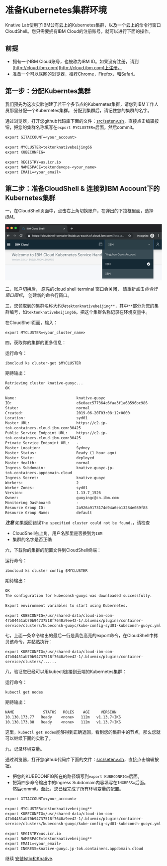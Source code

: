 # 准备Kubernetes集群环境

Knative Lab使用了IBM公有云上的Kubernetes集群，以及一个云上的命令行窗口CloudShell。您只需要拥有IBM Cloud的注册账号，就可以进行下面的操作。

## 前提

* 拥有一个IBM Cloud账号，也被称为IBM ID。如果没有注册，请到[http://cloud.ibm.com](http://cloud.ibm.com)上注册。
* 准备一个可以联网的浏览器，推荐Chrome，Firefox，和Safari。

## 第一步：分配Kuberntes集群

我们预先为这次实验创建了若干个多节点的Kubernetes集群，请您到IBM工作人员那里分配一个Kubernetes集群。 分配到集群后，请记住您的集群的名字。

通过浏览器，打开您github代码库下面的文件：[src/setenv.sh](../src/setenv.sh)，直接点击编辑按钮，把您的集群名称填写在`export MYCLUSTER=`后面，然后commit。

```
export GITACCOUNT=<your_account>

export MYCLUSTER=tektonknativebeijing66
export KUBECONFIG=

export REGISTRY=us.icr.io
export NAMESPACE=tektondevops-<your_name>
export EMAIL=<your_email>
```

## 第二步：准备CloudShell &  连接到IBM Account下的Kubernetes集群

一，在CloudShell页面中，点击右上角切换账户，在弹出的下拉框里面，选择*IBM*。 

![](https://github.com/daisy-ycguo/knativelab/raw/master/images/cloudshell-account.png)


二，账户切换后， 原先的cloud shell terminal 窗口会关闭， 请重新点击*命令行窗口图标*， 创建新的命令行窗口。 

三，您领取到的集群名称大约为`tektonknativebeijing**`，其中`**`部分为您的集群编号，如`tektonknativebeijing66`。把这个集群名称记录在环境变量中。

   在CloudShell页面，输入：
   ```text
   export MYCLUSTER=<your_cluster_name>
   ```

四，获取你的集群的更多信息：

运行命令：
```text
ibmcloud ks cluster-get $MYCLUSTER
```

期待输出：
```
Retrieving cluster knative-guoyc...
OK

Name:                           knative-guoyc
ID:                             c6e0aec577364c6faa3f1a68596bc986
State:                          normal
Created:                        2019-06-20T03:08:12+0000
Location:                       syd01
Master URL:                     https://c2.jp-tok.containers.cloud.ibm.com:30425
Public Service Endpoint URL:    https://c2.jp-tok.containers.cloud.ibm.com:30425
Private Service Endpoint URL:   -
Master Location:                Sydney
Master Status:                  Ready (1 hour ago)
Master State:                   deployed
Master Health:                  normal
Ingress Subdomain:              knative-guoyc.jp-tok.containers.appdomain.cloud
Ingress Secret:                 knative-guoyc
Workers:                        2
Worker Zones:                   syd01
Version:                        1.13.7_1526
Owner:                          guoyingc@cn.ibm.com
Monitoring Dashboard:           -
Resource Group ID:              2a926a9173174d94a6eb13284e089f88
Resource Group Name:            default
```

***注意*** 如果返回错误`The specified cluster could not be found.`，请检查
- CloudShell右上角，用户名那里是否换到为`IBM`
- 集群的名字是否正确

六，下载你的集群的配置文件到CloudShell终端：

   运行命令：
   ```text
   ibmcloud ks cluster config $MYCLUSTER
   ```
   期待输出：
   ```
   OK
   The configuration for kubeconsh-guoyc was downloaded successfully.
   
   Export environment variables to start using Kubernetes.
   
   export KUBECONFIG=/usr/shared-data/cloud-ibm-com-47b84451ab70b94737518f7640a9ee42-1/.bluemix/plugins/container-service/clusters/kubeconsh-guoyc/kube-config-syd01-kubeconsh-guoyc.yml
   ```

七，上面一条命令输出的最后一行是黄色高亮的export命令，在CloudShell中拷贝该命令，并黏贴执行：

   ```text
   export KUBECONFIG=/usr/shared-data/cloud-ibm-com-47b84451ab70b94737518f7640a9ee42-1/.bluemix/plugins/container-service/clusters/......
   ```

八，验证您已经可以用kubectl连接到云端的Kubernetes集群：

   运行命令：
   ```text
   kubectl get nodes
   ```
   期待输出：
   ```
   NAME             STATUS   ROLES    AGE     VERSION
   10.138.173.77   Ready    <none>   112m   v1.13.7+IKS
   10.138.173.88   Ready    <none>   112m   v1.13.7+IKS
   ```

这里，`kubectl get nodes`能够得到正确返回，看到您的集群中的节点，那么您就可以继续下面的实验了。

九，记录环境变量。

通过浏览器，打开您github代码库下面的文件：[src/setenv.sh](../src/setenv.sh)，直接点击编辑按钮。   
- 把您的KUBECONFIG所在的路径填写到`export KUBECONFIG=`后面。   
- 把第四步命令输出中的Ingress Subdomain内容填写在`INGRESS=`后面。   
然后commit。至此，您已经完成了所有环境变量的配置。   

```
export GITACCOUNT=<your_account>

export MYCLUSTER=tektonknativebeijing**
export KUBECONFIG=/usr/shared-data/cloud-ibm-com-47b84451ab70b94737518f7640a9ee42-1/.bluemix/plugins/container-service/clusters/kubeconsh-guoyc/kube-config-syd01-kubeconsh-guoyc.yml

export REGISTRY=us.icr.io
export NAMESPACE=tektonknativebeijing**
export EMAIL=<your_email>
export INGRESS=knative-guoyc.jp-tok.containers.appdomain.cloud
```

继续 [安装Istio和Knative](./03-istio-knative-install.md).

